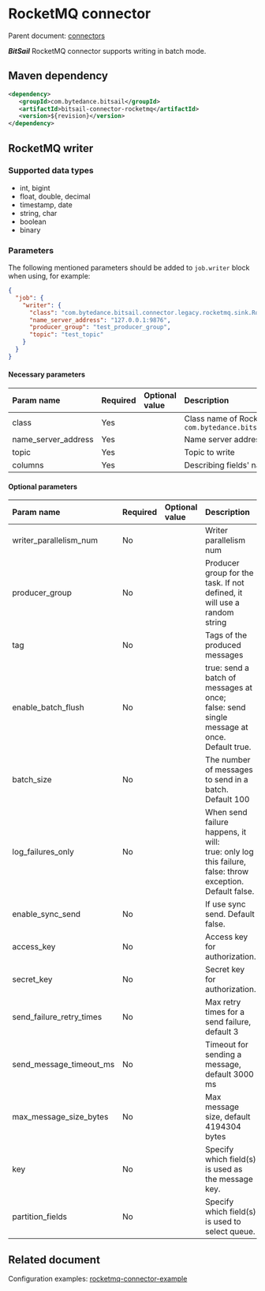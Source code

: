 # RocketMQ connector

Parent document: [connectors](../../../connectors.md)

***BitSail*** RocketMQ connector supports writing in batch mode.


## Maven dependency

```xml
<dependency>
   <groupId>com.bytedance.bitsail</groupId>
   <artifactId>bitsail-connector-rocketmq</artifactId>
   <version>${revision}</version>
</dependency>
```

## RocketMQ writer

### Supported data types

 - int, bigint
 - float, double, decimal
 - timestamp, date
 - string, char
 - boolean
 - binary

### Parameters

The following mentioned parameters should be added to `job.writer` block when using, for example:

```json
{
  "job": {
    "writer": {
      "class": "com.bytedance.bitsail.connector.legacy.rocketmq.sink.RocketMQOutputFormat",
      "name_server_address": "127.0.0.1:9876",
      "producer_group": "test_producer_group",
      "topic": "test_topic"
    }
  }
}
```

#### Necessary parameters

| Param name                   | Required | Optional value | Description                                                                                                    |
|:-----------------------------|:---------|:---------------|:---------------------------------------------------------------------------------------------------------------|
| class             | Yes  |       | Class name of RocketMQ writer, `com.bytedance.bitsail.connector.legacy.rocketmq.sink.RocketMQOutputFormat` |
| name_server_address   | Yes  |       | Name server address of rocketmq |
| topic        | Yes  |       | Topic to write |
|columns| Yes | | Describing fields' names and types |



#### Optional parameters

| Param name             | Required | Optional value | Description                                                           |
|:-----------------------|:---------|:---------------|:----------------------------------------------------------------------|
| writer_parallelism_num | No       |                | Writer parallelism num |
| producer_group | No | | Producer group for the task. If not defined, it will use a random string |
| tag | No | | Tags of the produced messages | 
| enable_batch_flush | No | | true: send a batch of messages at once;<br/>false: send single message at once.<br/> Default true. |
| batch_size | No | | The number of messages to send in a batch. Default 100 |
| log_failures_only | No | | When send failure happens, it will:<br/>true: only log this failure,<br/>false: throw exception.<br/>Default false. |
| enable_sync_send | No | | If use sync send. Default false. |
| access_key | No | | Access key for authorization. |
| secret_key | No | | Secret key for authorization. |
| send_failure_retry_times | No | | Max retry times for a send failure, default 3 |
| send_message_timeout_ms | No | | Timeout for sending a message, default 3000 ms |
| max_message_size_bytes | No | | Max message size, default 4194304 bytes |
| key | No | | Specify which field(s) is used as the message key.|
| partition_fields | No | | Specify which field(s) is used to select queue. |




## Related document


Configuration examples: [rocketmq-connector-example](./rocketmq-example.md)
